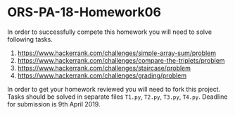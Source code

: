 # ORS-PA-18-Homework06

In order to successfully compete this homework you will need to solve following tasks.

1. https://www.hackerrank.com/challenges/simple-array-sum/problem
2. https://www.hackerrank.com/challenges/compare-the-triplets/problem
3. https://www.hackerrank.com/challenges/staircase/problem
3. https://www.hackerrank.com/challenges/grading/problem

In order to get your homework reviewed you will need to fork this project.
Tasks should be solved in separate files `T1.py`, `T2.py`, `T3.py`, `T4.py`.
Deadline for submission is 9th April 2019.


